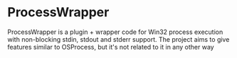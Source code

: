 # ProcessWrapper
ProcessWrapper is a plugin + wrapper code for Win32 process execution with non-blocking stdin, stdout and stderr support. The project aims to give features similar to OSProcess, but it's not related to it in any other way
